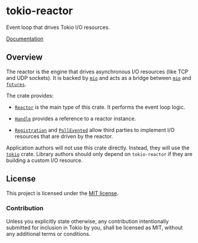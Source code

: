 # tokio-reactor

Event loop that drives Tokio I/O resources.

[Documentation](https://docs.rs/tokio-reactor/0.1.11/tokio_reactor)

## Overview

The reactor is the engine that drives asynchronous I/O resources (like TCP and
UDP sockets). It is backed by [`mio`] and acts as a bridge between [`mio`] and
[`futures`].

The crate provides:

* [`Reactor`] is the main type of this crate. It performs the event loop logic.

* [`Handle`] provides a reference to a reactor instance.

* [`Registration`] and [`PollEvented`] allow third parties to implement I/O
  resources that are driven by the reactor.

Application authors will not use this crate directly. Instead, they will use the
[`tokio`] crate. Library authors should only depend on `tokio-reactor` if they
are building a custom I/O resource.

[`mio`]: http://github.com/carllerche/mio
[`futures`]: http://github.com/rust-lang-nursery/futures-rs
[`Reactor`]: https://docs.rs/tokio-reactor/0.1.11/tokio_reactor/struct.Reactor.html
[`Handle`]: https://docs.rs/tokio-reactor/0.1.11/tokio_reactor/struct.Handle.html
[`Registration`]: https://docs.rs/tokio-reactor/0.1.11/tokio_reactor/struct.Registration.html
[`PollEvented`]: https://docs.rs/tokio-reactor/0.1.11/tokio_reactor/struct.PollEvented.html
[`tokio`]: ../

## License

This project is licensed under the [MIT license](LICENSE).

### Contribution

Unless you explicitly state otherwise, any contribution intentionally submitted
for inclusion in Tokio by you, shall be licensed as MIT, without any additional
terms or conditions.
